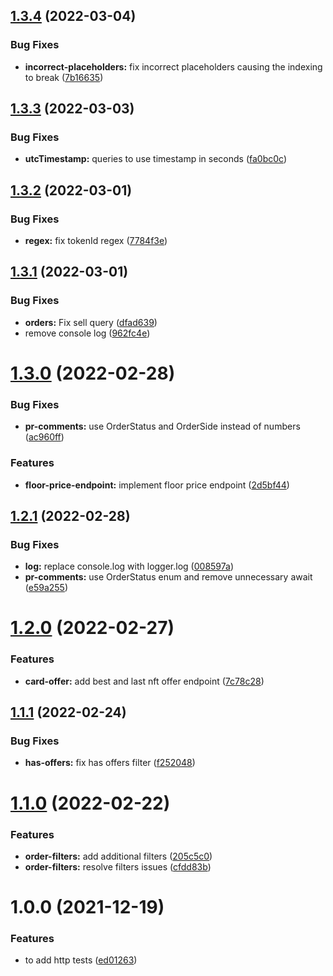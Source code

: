 ## [1.3.4](https://github.com/UniverseXYZ/Marketplace-Backend/compare/v1.3.3...v1.3.4) (2022-03-04)


### Bug Fixes

* **incorrect-placeholders:** fix incorrect placeholders causing the indexing to break ([7b16635](https://github.com/UniverseXYZ/Marketplace-Backend/commit/7b1663517ce2721c08a08bf620dd6a6fba34fe31))

## [1.3.3](https://github.com/UniverseXYZ/Marketplace-Backend/compare/v1.3.2...v1.3.3) (2022-03-03)


### Bug Fixes

* **utcTimestamp:** queries to use timestamp in seconds ([fa0bc0c](https://github.com/UniverseXYZ/Marketplace-Backend/commit/fa0bc0c2becab64c851c4750309d9b3a6e32c7c1))

## [1.3.2](https://github.com/UniverseXYZ/Marketplace-Backend/compare/v1.3.1...v1.3.2) (2022-03-01)


### Bug Fixes

* **regex:** fix tokenId regex ([7784f3e](https://github.com/UniverseXYZ/Marketplace-Backend/commit/7784f3e6d254b05084bd22bb45106d7d082be871))

## [1.3.1](https://github.com/UniverseXYZ/Marketplace-Backend/compare/v1.3.0...v1.3.1) (2022-03-01)


### Bug Fixes

* **orders:** Fix sell query ([dfad639](https://github.com/UniverseXYZ/Marketplace-Backend/commit/dfad63962e0dbe2ecb1cc304bc4dc7d8a8b1e75f))
* remove console log ([962fc4e](https://github.com/UniverseXYZ/Marketplace-Backend/commit/962fc4e4fc6ef5d86898ff30488c7147f753a803))

# [1.3.0](https://github.com/UniverseXYZ/Marketplace-Backend/compare/v1.2.1...v1.3.0) (2022-02-28)


### Bug Fixes

* **pr-comments:** use OrderStatus and OrderSide instead of numbers ([ac960ff](https://github.com/UniverseXYZ/Marketplace-Backend/commit/ac960fffc7fc5c9e56c1081d0c7515c4df8212ab))


### Features

* **floor-price-endpoint:** implement floor price endpoint ([2d5bf44](https://github.com/UniverseXYZ/Marketplace-Backend/commit/2d5bf4435579f68b2a02fbe3bcd77e4f97d20278))

## [1.2.1](https://github.com/UniverseXYZ/Marketplace-Backend/compare/v1.2.0...v1.2.1) (2022-02-28)


### Bug Fixes

* **log:** replace console.log with logger.log ([008597a](https://github.com/UniverseXYZ/Marketplace-Backend/commit/008597a6505d520d52dadfc42fba83dc196b661e))
* **pr-comments:** use OrderStatus enum and remove unnecessary await ([e59a255](https://github.com/UniverseXYZ/Marketplace-Backend/commit/e59a25598d3fa10e1535a02da5346b31f17265ed))

# [1.2.0](https://github.com/UniverseXYZ/Marketplace-Backend/compare/v1.1.1...v1.2.0) (2022-02-27)


### Features

* **card-offer:** add best and last nft offer endpoint ([7c78c28](https://github.com/UniverseXYZ/Marketplace-Backend/commit/7c78c28fda31a0170d4887a8b1919fb5bd673cb4))

## [1.1.1](https://github.com/UniverseXYZ/Marketplace-Backend/compare/v1.1.0...v1.1.1) (2022-02-24)


### Bug Fixes

* **has-offers:** fix has offers filter ([f252048](https://github.com/UniverseXYZ/Marketplace-Backend/commit/f252048bbacc6aa06c879aefeaf5b259c3cb767f))

# [1.1.0](https://github.com/UniverseXYZ/Marketplace-Backend/compare/v1.0.0...v1.1.0) (2022-02-22)


### Features

* **order-filters:** add additional filters ([205c5c0](https://github.com/UniverseXYZ/Marketplace-Backend/commit/205c5c0332b409b1d4a9b94d46bc193241438c77))
* **order-filters:** resolve filters issues ([cfdd83b](https://github.com/UniverseXYZ/Marketplace-Backend/commit/cfdd83b3e47d439227d920500b9ede273e874c0d))

# 1.0.0 (2021-12-19)


### Features

* to add http tests ([ed01263](https://github.com/UniverseXYZ/Marketplace-Backend/commit/ed0126371593e1ccb78a31db641427ab37c8e2dd))
